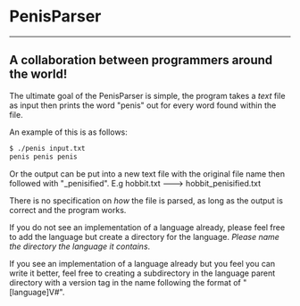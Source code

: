 # PenisParser                                                                                                                                       

---                                                                                                     
																										                                                                                                        
## A collaboration between programmers around the world!                                                                                                            
																																																				                                                                                                        
The ultimate goal of the PenisParser is simple, the program takes a _text_ file as input then prints the word "penis" out for every word found within the file. 
																																																																														
An example of this is as follows:

```Bash
$ ./penis input.txt
penis penis penis
```
Or the output can be put into a new text file with the original file name then followed with "_penisified".
E.g hobbit.txt ---> hobbit_penisified.txt

There is no specification on _how_ the file is parsed, as long as the output is correct and the program works.
																																																																														   
If you do not see an implementation of a language already, please feel free to add the language but create a directory for the language. _Please name the directory the language it contains_.
	
If you see an implementation of a language already but you feel you can write it better, feel free to creating a subdirectory in the language parent directory with a version tag in the name following the format of "[language]V#".
																																																																														   
